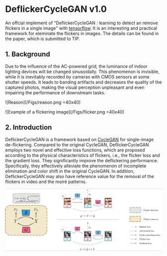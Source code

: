# **DeflickerCycleGAN v1.0**
An offcial implement of "DeflickerCycleGAN : learning to detect an remove flickers in a single image" with [tensorflow](https://www.tensorflow.org/).
It is an interesting and practical framework for eleminate the flickers in images. The details can be found in the paper, which is submitted to TIP.

## **1. Background**
Due to the influence of the AC-powered grid, the luminance of indoor lighting devices will be changed sinusoidally. This phenomenon is invisible, while it is inevitably
recorded by cameras with CMOS sensors at some shutter speeds. It leads to banding artifacts and decreases the quality of the captured photos, making the visual
perception unpleasant and even impairing the performance of downstream tasks.

![Reason](/Figs/reason.png =40x40)

![Example of a flickering image](/Figs/flicker.png =40x40)


## **2. Introduction**
DeflickerCycleGAN is a framework based on [CycleGAN](https://arxiv.org/pdf/1703.10593.pdf) for single-image de-flickering. Compared to the original CycleGAN, DeflickerCycleGAN employs two novel and effective loss functions, which are proposed according to the physical characteristics of flickers, i.e., the flicker loss and the gradient loss. They significantly improve the deflickering performance. Specifically, they effectively alleviate the phenomenon of incomplete elimination and color shift in the original CycleGAN. In addition, DeflickerCycleGAN may also have reference value for the removal of the flickers in video and the moiré patterns.

![Overviwes of DeflickerCycleGAN](/Figs/overview.png "Fig 1: Overview of DeflickerCycleGAN")
